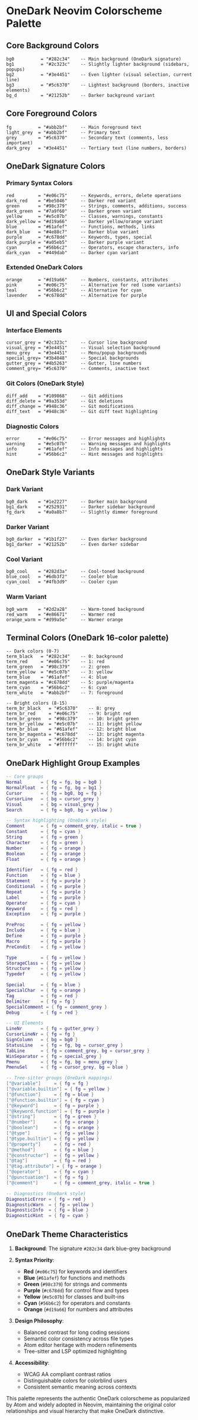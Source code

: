 # OneDark Neovim Colorscheme Palette

## Core Background Colors
```
bg0          = "#282c34"    -- Main background (OneDark signature)
bg1          = "#2c323c"    -- Slightly lighter background (sidebars, popups)
bg2          = "#3e4451"    -- Even lighter (visual selection, current line)  
bg3          = "#5c6370"    -- Lightest background (borders, inactive elements)
bg_d         = "#21252b"    -- Darker background variant
```

## Core Foreground Colors
```
fg          = "#abb2bf"     -- Main foreground text
light_grey  = "#abb2bf"     -- Primary text
grey        = "#5c6370"     -- Secondary text (comments, less important)
dark_grey   = "#3e4451"     -- Tertiary text (line numbers, borders)
```

## OneDark Signature Colors

### Primary Syntax Colors
```
red         = "#e06c75"     -- Keywords, errors, delete operations
dark_red    = "#be5046"     -- Darker red variant
green       = "#98c379"     -- Strings, comments, additions, success
dark_green  = "#7a9f60"     -- Darker green variant
yellow      = "#e5c07b"     -- Classes, warnings, constants
dark_yellow = "#d19a66"     -- Darker yellow/orange variant
blue        = "#61afef"     -- Functions, methods, links
dark_blue   = "#4e88c7"     -- Darker blue variant
purple      = "#c678dd"     -- Keywords, types, special
dark_purple = "#a05eb5"     -- Darker purple variant
cyan        = "#56b6c2"     -- Operators, escape characters, info
dark_cyan   = "#449dab"     -- Darker cyan variant
```

### Extended OneDark Colors
```
orange      = "#d19a66"     -- Numbers, constants, attributes
pink        = "#e06c75"     -- Alternative for red (some variants)
teal        = "#56b6c2"     -- Alternative for cyan
lavender    = "#c678dd"     -- Alternative for purple
```

## UI and Special Colors

### Interface Elements
```
cursor_grey = "#2c323c"     -- Cursor line background
visual_grey = "#3e4451"     -- Visual selection background
menu_grey   = "#3e4451"     -- Menu/popup backgrounds
special_grey= "#3b4048"     -- Special backgrounds
gutter_grey = "#4b5263"     -- Gutter, line numbers
comment_grey= "#5c6370"     -- Comments, inactive text
```

### Git Colors (OneDark Style)
```
diff_add    = "#109868"     -- Git additions
diff_delete = "#9a353d"     -- Git deletions  
diff_change = "#948c36"     -- Git modifications
diff_text   = "#948c36"     -- Git diff text highlighting
```

### Diagnostic Colors
```
error       = "#e06c75"     -- Error messages and highlights
warning     = "#e5c07b"     -- Warning messages and highlights
info        = "#61afef"     -- Info messages and highlights
hint        = "#56b6c2"     -- Hint messages and highlights
```

## OneDark Style Variants

### Dark Variant
```
bg0_dark    = "#1e2227"     -- Darker main background
bg1_dark    = "#252931"     -- Darker sidebar background
fg_dark     = "#a0a8b7"     -- Slightly dimmer foreground
```

### Darker Variant  
```
bg0_darker  = "#1b1f27"     -- Even darker background
bg1_darker  = "#21252b"     -- Even darker sidebar
```

### Cool Variant
```
bg0_cool    = "#282d3a"     -- Cool-toned background
blue_cool   = "#6db3f2"     -- Cooler blue
cyan_cool   = "#4fb3d9"     -- Cooler cyan
```

### Warm Variant
```
bg0_warm    = "#2d2a28"     -- Warm-toned background
red_warm    = "#e86671"     -- Warmer red
orange_warm = "#d99a5e"     -- Warmer orange
```

## Terminal Colors (OneDark 16-color palette)
```
-- Dark colors (0-7)
term_black   = "#282c34"    -- 0: background
term_red     = "#e06c75"    -- 1: red
term_green   = "#98c379"    -- 2: green  
term_yellow  = "#e5c07b"    -- 3: yellow
term_blue    = "#61afef"    -- 4: blue
term_magenta = "#c678dd"    -- 5: purple/magenta
term_cyan    = "#56b6c2"    -- 6: cyan
term_white   = "#abb2bf"    -- 7: foreground

-- Bright colors (8-15)
term_br_black   = "#5c6370"    -- 8: grey
term_br_red     = "#e06c75"    -- 9: bright red
term_br_green   = "#98c379"    -- 10: bright green
term_br_yellow  = "#e5c07b"    -- 11: bright yellow  
term_br_blue    = "#61afef"    -- 12: bright blue
term_br_magenta = "#c678dd"    -- 13: bright magenta
term_br_cyan    = "#56b6c2"    -- 14: bright cyan
term_br_white   = "#ffffff"    -- 15: bright white
```

## OneDark Highlight Group Examples

```lua
-- Core groups
Normal       = { fg = fg, bg = bg0 }
NormalFloat  = { fg = fg, bg = bg1 }
Cursor       = { fg = bg0, bg = fg }
CursorLine   = { bg = cursor_grey }
Visual       = { bg = visual_grey }
Search       = { fg = bg0, bg = yellow }

-- Syntax highlighting (OneDark style)
Comment      = { fg = comment_grey, italic = true }
Constant     = { fg = cyan }
String       = { fg = green }
Character    = { fg = green }
Number       = { fg = orange }
Boolean      = { fg = orange }
Float        = { fg = orange }

Identifier   = { fg = red }
Function     = { fg = blue }
Statement    = { fg = purple }
Conditional  = { fg = purple }
Repeat       = { fg = purple }
Label        = { fg = purple }
Operator     = { fg = cyan }
Keyword      = { fg = red }
Exception    = { fg = purple }

PreProc      = { fg = yellow }
Include      = { fg = blue }
Define       = { fg = purple }
Macro        = { fg = purple }
PreCondit    = { fg = yellow }

Type         = { fg = yellow }
StorageClass = { fg = yellow }
Structure    = { fg = yellow }
Typedef      = { fg = yellow }

Special      = { fg = blue }
SpecialChar  = { fg = orange }
Tag          = { fg = red }
Delimiter    = { fg = fg }
SpecialComment = { fg = comment_grey }
Debug        = { fg = red }

-- UI Elements
LineNr       = { fg = gutter_grey }
CursorLineNr = { fg = fg }
SignColumn   = { bg = bg0 }
StatusLine   = { fg = fg, bg = cursor_grey }
TabLine      = { fg = comment_grey, bg = cursor_grey }
WinSeparator = { fg = special_grey }
Pmenu        = { fg = fg, bg = menu_grey }
PmenuSel     = { fg = cursor_grey, bg = blue }

-- Tree-sitter groups (OneDark mappings)
["@variable"]     = { fg = fg }
["@variable.builtin"] = { fg = yellow }
["@function"]     = { fg = blue }
["@function.builtin"] = { fg = cyan }
["@keyword"]      = { fg = purple }
["@keyword.function"] = { fg = purple }
["@string"]       = { fg = green }
["@number"]       = { fg = orange }
["@boolean"]      = { fg = orange }
["@type"]         = { fg = yellow }
["@type.builtin"] = { fg = yellow }
["@property"]     = { fg = red }
["@method"]       = { fg = blue }
["@constructor"]  = { fg = yellow }
["@tag"]          = { fg = red }
["@tag.attribute"] = { fg = orange }
["@operator"]     = { fg = cyan }
["@punctuation"]  = { fg = fg }
["@comment"]      = { fg = comment_grey, italic = true }

-- Diagnostics (OneDark style)
DiagnosticError = { fg = red }
DiagnosticWarn  = { fg = yellow }
DiagnosticInfo  = { fg = blue }
DiagnosticHint  = { fg = cyan }
```

## OneDark Theme Characteristics

1. **Background**: The signature `#282c34` dark blue-grey background
2. **Syntax Priority**: 
   - **Red** (`#e06c75`) for keywords and identifiers
   - **Blue** (`#61afef`) for functions and methods
   - **Green** (`#98c379`) for strings and comments
   - **Purple** (`#c678dd`) for control flow and types
   - **Yellow** (`#e5c07b`) for classes and built-ins
   - **Cyan** (`#56b6c2`) for operators and constants
   - **Orange** (`#d19a66`) for numbers and attributes

3. **Design Philosophy**: 
   - Balanced contrast for long coding sessions
   - Semantic color consistency across file types
   - Atom editor heritage with modern refinements
   - Tree-sitter and LSP optimized highlighting

4. **Accessibility**: 
   - WCAG AA compliant contrast ratios
   - Distinguishable colors for colorblind users
   - Consistent semantic meaning across contexts

This palette represents the authentic OneDark colorscheme as popularized by Atom
and widely adopted in Neovim, maintaining the original color relationships and
visual hierarchy that make OneDark distinctive.
